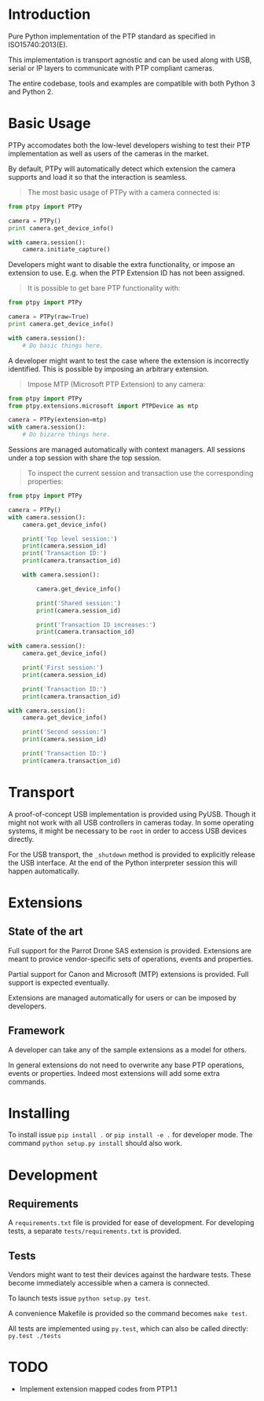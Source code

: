 # Introduction

Pure Python implementation of the PTP standard as specified in
ISO15740:2013(E).

This implementation is transport agnostic and can be used along with USB,
serial or IP layers to communicate with PTP compliant cameras.

The entire codebase, tools and examples are compatible with both Python 3 and
Python 2.

# Basic Usage

PTPy accomodates both the low-level developers wishing to test their PTP
implementation as well as users of the cameras in the market.

By default, PTPy will automatically detect which extension the camera supports
and load it so that the interaction is seamless.

> The most basic usage of PTPy with a camera connected is:

```python
from ptpy import PTPy

camera = PTPy()
print camera.get_device_info()

with camera.session():
    camera.initiate_capture()
```

Developers might want to disable the extra functionality, or impose an
extension to use. E.g. when the PTP Extension ID has not been assigned.

> It is possible to get bare PTP functionality with:

```python
from ptpy import PTPy

camera = PTPy(raw=True)
print camera.get_device_info()

with camera.session():
    # Do basic things here.
```

A developer might want to test the case where the extension is incorrectly
identified. This is possible by imposing an arbitrary extension.

> Impose MTP (Microsoft PTP Extension) to any camera:

```python
from ptpy import PTPy
from ptpy.extensions.microsoft import PTPDevice as mtp

camera = PTPy(extension=mtp)
with camera.session():
    # Do bizarre things here.
```

Sessions are managed automatically with context managers.
All sessions under a top session with share the top session.

> To inspect the current session and transaction use the corresponding properties:

```python
from ptpy import PTPy

camera = PTPy()
with camera.session():
    camera.get_device_info()

    print('Top level session:')
    print(camera.session_id)
    print('Transaction ID:')
    print(camera.transaction_id)

    with camera.session():

        camera.get_device_info()

        print('Shared session:')
        print(camera.session_id)

        print('Transaction ID increases:')
        print(camera.transaction_id)

with camera.session():
    camera.get_device_info()

    print('First session:')
    print(camera.session_id)

    print('Transaction ID:')
    print(camera.transaction_id)

with camera.session():
    camera.get_device_info()

    print('Second session:')
    print(camera.session_id)

    print('Transaction ID:')
    print(camera.transaction_id)
```

# Transport

A proof-of-concept USB implementation is provided using PyUSB. Though it might
not work with all USB controllers in cameras today. In some operating systems,
it might be necessary to be `root` in order to access USB devices directly.

For the USB transport, the `_shutdown` method is provided to explicitly release
the USB interface. At the end of the Python interpreter session this will happen
automatically.

# Extensions

## State of the art

Full support for the Parrot Drone SAS extension is provided. Extensions are
meant to provice vendor-specific sets of operations, events and properties.

Partial support for Canon and Microsoft (MTP) extensions is provided. Full
support is expected eventually.

Extensions are managed automatically for users or can be imposed by developers.

## Framework

A developer can take any of the sample extensions as a model for others.

In general extensions do not need to overwrite any base PTP operations, events
or properties. Indeed most extensions will add some extra commands.

# Installing

To install issue `pip install .` or `pip install -e .` for developer mode. The
command `python setup.py install` should also work.

# Development

## Requirements

A `requirements.txt` file is provided for ease of development.
For developing tests, a separate `tests/requirements.txt` is provided.

## Tests

Vendors might want to test their devices against the hardware tests. These
become immediately accessible when a camera is connected.

To launch tests issue `python setup.py test`.

A convenience Makefile is provided so the command becomes `make test`.

All tests are implemented using `py.test`, which can also be called directly:
`py.test ./tests`

# TODO

- Implement extension mapped codes from PTP1.1
